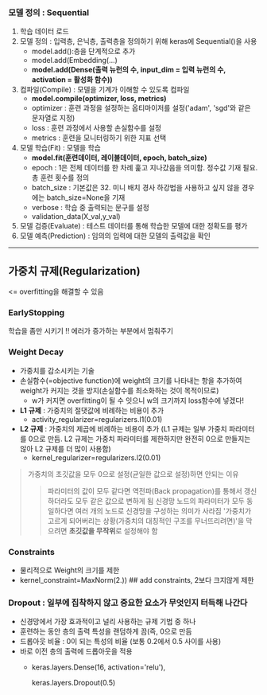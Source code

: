 ### 모델 정의 : Sequential
1. 학습 데이터 로드
2. 모델 정의 : 입력층, 은닉층, 출력층을 정의하기 위해 keras에 Sequential()을 사용
    - model.add():층을 단계적으로 추가
    - model.add(Embedding(...)
    - **model.add(Dense(출력 뉴런의 수, input_dim = 입력 뉴런의 수, activation = 활성화 함수))**
3. 컴파일(Compile) : 모델을 기계가 이해할 수 있도록 컴파일
    - **model.compile(optimizer, loss, metrics)**
    - optimizer : 훈련 과정을 설정하는 옵티마이저를 설정('adam', 'sgd'와 같은 문자열로 지정)
    - loss : 훈련 과정에서 사용할 손실함수를 설정
    - metrics : 훈련을 모니터링하기 위한 지표 선택
4. 모델 학습(Fit) : 모델을 학습
    - **model.fit(훈련데이터, 레이블데이터, epoch, batch_size)**
    - epoch : 1은 전체 데이터를 한 차례 훑고 지나갔음을 의미함. 정수값 기재 필요. 총 훈련 횟수를 정의
    - batch_size : 기본값은 32. 미니 배치 경사 하강법을 사용하고 싶지 않을 경우에는 batch_size=None을 기재
    - verbose : 학습 중 출력되는 문구를 설정
    - validation_data(X_val,y_val)
5. 모델 검증(Evaluate) : 테스트 데이터를 통해 학습한 모델에 대한 정확도를 평가
6. 모델 예측(Prediction) : 임의의 입력에 대한 모델의 출력값을 확인


* * * 
## 가중치 규제(Regularization)
<= overfitting을 해결할 수 있음

### EarlyStopping
학습을 좀만 시키기 !! 에러가 증가하는 부분에서 멈춰주기

### Weight Decay
- 가중치를 감소시키는 기술
- 손실함수(=objective function)에 weight의 크기를 나타내는 항을 추가하여 weight가 커지는 것을 방지(손실함수를 최소화하는 것이 목적이므로)
    - w가 커지면 overfitting이 될 수 잇으니 w의 크기까지 loss함수에 넣겠다!
- **L1 규제** : 가중치의 절댓값에 비례하는 비용이 추가
    - activity_regularizer=regularizers.l1(0.01)
- **L2 규제** : 가중치의 제곱에 비례하는 비용이 추가 (L1 규제는 일부 가중치 파라미터를 0으로 만듬. L2 규제는 가중치 파라미터를 제한하지만 완전히 0으로 만들지는 않아 L2 규제를 더 많이 사용함)
    - kernel_regularizer=regularizers.l2(0.01)

>가중치의 초깃값을 모두 0으로 설정(균일한 값으로 설정)하면 안되는 이유  
> > 파라미터의 값이 모두 같다면 역전파(Back propagation)를 통해서 갱신하더라도 모두 같은 값으로 변하게 됨
> > 신경망 노드의 파라미터가 모두 동일하다면 여러 개의 노드로 신경망을 구성하는 의미가 사라짐
> > '가중치가 고르게 되어버리는 상황(가중치의 대칭적인 구조를 무너뜨리려면)'을 막으려면 **초깃값을 무작위**로 설정해야 함

### Constraints
- 물리적으로 Weight의 크기를 제한
- kernel_constraint=MaxNorm(2.)) ## add constraints, 2보다 크지않게 제한

### Dropout : 일부에 집착하지 않고 중요한 요소가 무엇인지 터득해 나간다
- 신경망에서 가장 효과적이고 널리 사용하는 규제 기법 중 하나
- 훈련하는 동안 층의 출력 특성을 랜덤하게 끔(즉, 0으로 만듬
- 드롭아웃 비율 : 0이 되는 특성의 비율 (보통 0.2에서 0.5 사이를 사용)
- 바로 이전 층의 출력에 드롭아웃을 적용
    - keras.layers.Dense(16, activation='relu'),
    
      keras.layers.Dropout(0.5)
